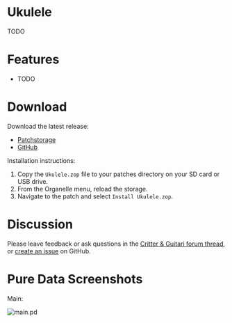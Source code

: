 # Ukulele

TODO

# Features

* TODO

# Download

Download the latest release:

* [Patchstorage]()
* [GitHub]()

Installation instructions:

1. Copy the `Ukulele.zop` file to your patches directory on your SD card or USB drive.
2. From the Organelle menu, reload the storage.
3. Navigate to the patch and select `Install Ukulele.zop`.

# Discussion

Please leave feedback or ask questions in the [Critter & Guitari forum thread](), or [create an issue]() on GitHub.

# Pure Data Screenshots

Main:

![main.pd]()
